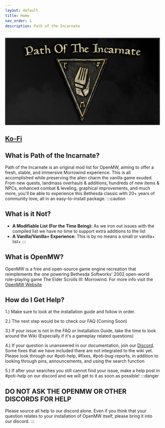 ```yaml
---
layout: default
title: Home
nav_order: 1
description: Path of the Incarnate
---
```


![POTI](https://github.com/clayby99/path-of-the-incarnate/blob/main/POTI_Wabbajack.png?raw=true)

## **[Ko-Fi](https://ko-fi.com/clayby)**

## **What is Path of the Incarnate?**
Path of the Incarnate is an original mod list for OpenMW, aiming to offer a fresh, stable, and immersive Morrowind experience. This is all accomplished while preserving the alien charm the vanilla game exuded. From new quests, landmass overhauls & additions, hundreds of new items & NPCs, enhanced combat & leveling, graphical improvements, and much more, you'll be able to experience this Bethesda classic with 20+ years of community love, all in an easy-to-install package.
:::caution
## **What is it Not?**
- **A Modifiable List (For the Time Being):** As we iron out issues with the compiled list we have no time to support extra additions to the list
- **A Vanilla/Vanilla+ Experience:** This is by no means a small or vanilla+ list+
:::
## **What is OpenMW?**
OpenMW is a free and open-source game engine recreation that reimplements the one powering Bethesda Softworks' 2002 open-world role-playing game The Elder Scrolls III: Morrowind. For more info visit the [OpenMW Website](https://openmw.org/en/)

## **How do I Get Help?**
1.) Make sure to look at the installation guide and follow in order.

2.) The next step would be to check our FAQ (Coming Soon)

3.) If your issue is not in the FAQ or Installation Guide, take the time to look around the Wiki (Especially if it's a gameplay related questions)

4.) If your question is unanswered in our documentation, join our [Discord](https://discord.gg/43EhRjU). Some fixes that we have included there are not integrated to the wiki yet. Please look through our #poti-help, #fixes, #poti-bug-reports, in addition to looking through pins, announcements, and using the search function

5.) If after your searches you still cannot find your issue, make a help post in #poti-help on our discord and we will get to it as soon as possible!
:::danger
## DO NOT ASK THE OPENMW OR OTHER DISCORDS FOR HELP

Please source all help to our discord alone. Even if you think that your question relates to your installation of OpenMW itself, please bring it into our discord.
:::
